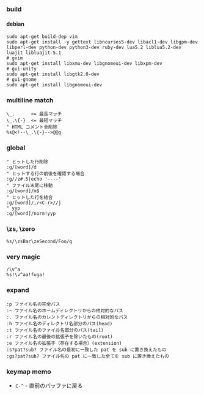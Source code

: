 ### build

#### debian

```
sudo apt-get build-dep vim
sudo apt-get install -y gettext libncurses5-dev libacl1-dev libgpm-dev libperl-dev python-dev python3-dev ruby-dev lua5.2 liblua5.2-dev luajit libluajit-5.1
# gvim
sudo apt-get install libxmu-dev libgnomeui-dev libxpm-dev
# gui-unity
sudo apt-get install libgtk2.0-dev
# gui-gnome
sudo apt-get install libgnomeui-dev
```

### multiline match

```
\_.      <= 最長マッチ
\_.\{-}  <= 最短マッチ
" HTML コメント全削除
%s@<!--\_.\{-}-->@@g
```

### global

```
" ヒットした行削除
:g/[word]/d
" ヒットする行の前後を確認する場合
:g//z#.5|echo '----'
" ファイル末尾に移動
:g/[word]/m$
" ヒットした行を結合
:g/[word]/,/<C-r>//j 
" yyp
:g/[word]/norm!yyp
```

### \zs, \zero

```
%s/\zsBar\zeSecond/Foo/g
```

### very magic

```
/\v^a
%s!\v^aa!fuga!
```

### expand

```
:p ファイル名の完全パス
:~ ファイル名のホームディレクトリからの相対的なパス
:. ファイル名のカレントディレクトリからの相対的なパス
:h ファイル名のディレクトリ名部分のパス(head)
:t ファイル名のファイル名部分のパス(tail)
:r ファイル名の最後の拡張子を除いたもの(root)
:e ファイル名の拡張子（存在する場合）(extension)
:s?pat?sub? ファイル名の最初に一致した pat を sub に置き換えたもの
:gs?pat?sub? ファイル名の pat に一致した全てを sub に置き換えたもの
```

### keymap memo

- `C-^` - 直前のバッファに戻る

